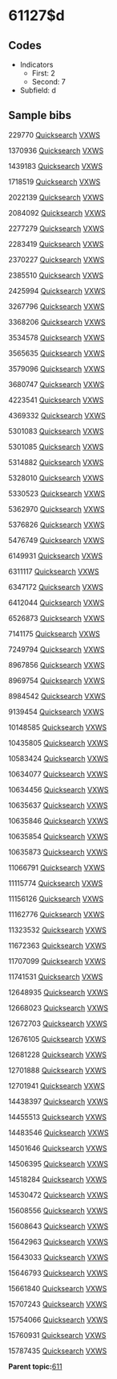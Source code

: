 # 61127$d

## Codes

-   Indicators
    -   First: 2
    -   Second: 7
-   Subfield: d

## Sample bibs

229770 [Quicksearch](https://search.library.yale.edu/catalog/229770) [VXWS](http://prodorbis.library.yale.edu:7014/vxws/GetHoldingsService?bibId=229770)

1370936 [Quicksearch](https://search.library.yale.edu/catalog/1370936) [VXWS](http://prodorbis.library.yale.edu:7014/vxws/GetHoldingsService?bibId=1370936)

1439183 [Quicksearch](https://search.library.yale.edu/catalog/1439183) [VXWS](http://prodorbis.library.yale.edu:7014/vxws/GetHoldingsService?bibId=1439183)

1718519 [Quicksearch](https://search.library.yale.edu/catalog/1718519) [VXWS](http://prodorbis.library.yale.edu:7014/vxws/GetHoldingsService?bibId=1718519)

2022139 [Quicksearch](https://search.library.yale.edu/catalog/2022139) [VXWS](http://prodorbis.library.yale.edu:7014/vxws/GetHoldingsService?bibId=2022139)

2084092 [Quicksearch](https://search.library.yale.edu/catalog/2084092) [VXWS](http://prodorbis.library.yale.edu:7014/vxws/GetHoldingsService?bibId=2084092)

2277279 [Quicksearch](https://search.library.yale.edu/catalog/2277279) [VXWS](http://prodorbis.library.yale.edu:7014/vxws/GetHoldingsService?bibId=2277279)

2283419 [Quicksearch](https://search.library.yale.edu/catalog/2283419) [VXWS](http://prodorbis.library.yale.edu:7014/vxws/GetHoldingsService?bibId=2283419)

2370227 [Quicksearch](https://search.library.yale.edu/catalog/2370227) [VXWS](http://prodorbis.library.yale.edu:7014/vxws/GetHoldingsService?bibId=2370227)

2385510 [Quicksearch](https://search.library.yale.edu/catalog/2385510) [VXWS](http://prodorbis.library.yale.edu:7014/vxws/GetHoldingsService?bibId=2385510)

2425994 [Quicksearch](https://search.library.yale.edu/catalog/2425994) [VXWS](http://prodorbis.library.yale.edu:7014/vxws/GetHoldingsService?bibId=2425994)

3267796 [Quicksearch](https://search.library.yale.edu/catalog/3267796) [VXWS](http://prodorbis.library.yale.edu:7014/vxws/GetHoldingsService?bibId=3267796)

3368206 [Quicksearch](https://search.library.yale.edu/catalog/3368206) [VXWS](http://prodorbis.library.yale.edu:7014/vxws/GetHoldingsService?bibId=3368206)

3534578 [Quicksearch](https://search.library.yale.edu/catalog/3534578) [VXWS](http://prodorbis.library.yale.edu:7014/vxws/GetHoldingsService?bibId=3534578)

3565635 [Quicksearch](https://search.library.yale.edu/catalog/3565635) [VXWS](http://prodorbis.library.yale.edu:7014/vxws/GetHoldingsService?bibId=3565635)

3579096 [Quicksearch](https://search.library.yale.edu/catalog/3579096) [VXWS](http://prodorbis.library.yale.edu:7014/vxws/GetHoldingsService?bibId=3579096)

3680747 [Quicksearch](https://search.library.yale.edu/catalog/3680747) [VXWS](http://prodorbis.library.yale.edu:7014/vxws/GetHoldingsService?bibId=3680747)

4223541 [Quicksearch](https://search.library.yale.edu/catalog/4223541) [VXWS](http://prodorbis.library.yale.edu:7014/vxws/GetHoldingsService?bibId=4223541)

4369332 [Quicksearch](https://search.library.yale.edu/catalog/4369332) [VXWS](http://prodorbis.library.yale.edu:7014/vxws/GetHoldingsService?bibId=4369332)

5301083 [Quicksearch](https://search.library.yale.edu/catalog/5301083) [VXWS](http://prodorbis.library.yale.edu:7014/vxws/GetHoldingsService?bibId=5301083)

5301085 [Quicksearch](https://search.library.yale.edu/catalog/5301085) [VXWS](http://prodorbis.library.yale.edu:7014/vxws/GetHoldingsService?bibId=5301085)

5314882 [Quicksearch](https://search.library.yale.edu/catalog/5314882) [VXWS](http://prodorbis.library.yale.edu:7014/vxws/GetHoldingsService?bibId=5314882)

5328010 [Quicksearch](https://search.library.yale.edu/catalog/5328010) [VXWS](http://prodorbis.library.yale.edu:7014/vxws/GetHoldingsService?bibId=5328010)

5330523 [Quicksearch](https://search.library.yale.edu/catalog/5330523) [VXWS](http://prodorbis.library.yale.edu:7014/vxws/GetHoldingsService?bibId=5330523)

5362970 [Quicksearch](https://search.library.yale.edu/catalog/5362970) [VXWS](http://prodorbis.library.yale.edu:7014/vxws/GetHoldingsService?bibId=5362970)

5376826 [Quicksearch](https://search.library.yale.edu/catalog/5376826) [VXWS](http://prodorbis.library.yale.edu:7014/vxws/GetHoldingsService?bibId=5376826)

5476749 [Quicksearch](https://search.library.yale.edu/catalog/5476749) [VXWS](http://prodorbis.library.yale.edu:7014/vxws/GetHoldingsService?bibId=5476749)

6149931 [Quicksearch](https://search.library.yale.edu/catalog/6149931) [VXWS](http://prodorbis.library.yale.edu:7014/vxws/GetHoldingsService?bibId=6149931)

6311117 [Quicksearch](https://search.library.yale.edu/catalog/6311117) [VXWS](http://prodorbis.library.yale.edu:7014/vxws/GetHoldingsService?bibId=6311117)

6347172 [Quicksearch](https://search.library.yale.edu/catalog/6347172) [VXWS](http://prodorbis.library.yale.edu:7014/vxws/GetHoldingsService?bibId=6347172)

6412044 [Quicksearch](https://search.library.yale.edu/catalog/6412044) [VXWS](http://prodorbis.library.yale.edu:7014/vxws/GetHoldingsService?bibId=6412044)

6526873 [Quicksearch](https://search.library.yale.edu/catalog/6526873) [VXWS](http://prodorbis.library.yale.edu:7014/vxws/GetHoldingsService?bibId=6526873)

7141175 [Quicksearch](https://search.library.yale.edu/catalog/7141175) [VXWS](http://prodorbis.library.yale.edu:7014/vxws/GetHoldingsService?bibId=7141175)

7249794 [Quicksearch](https://search.library.yale.edu/catalog/7249794) [VXWS](http://prodorbis.library.yale.edu:7014/vxws/GetHoldingsService?bibId=7249794)

8967856 [Quicksearch](https://search.library.yale.edu/catalog/8967856) [VXWS](http://prodorbis.library.yale.edu:7014/vxws/GetHoldingsService?bibId=8967856)

8969754 [Quicksearch](https://search.library.yale.edu/catalog/8969754) [VXWS](http://prodorbis.library.yale.edu:7014/vxws/GetHoldingsService?bibId=8969754)

8984542 [Quicksearch](https://search.library.yale.edu/catalog/8984542) [VXWS](http://prodorbis.library.yale.edu:7014/vxws/GetHoldingsService?bibId=8984542)

9139454 [Quicksearch](https://search.library.yale.edu/catalog/9139454) [VXWS](http://prodorbis.library.yale.edu:7014/vxws/GetHoldingsService?bibId=9139454)

10148585 [Quicksearch](https://search.library.yale.edu/catalog/10148585) [VXWS](http://prodorbis.library.yale.edu:7014/vxws/GetHoldingsService?bibId=10148585)

10435805 [Quicksearch](https://search.library.yale.edu/catalog/10435805) [VXWS](http://prodorbis.library.yale.edu:7014/vxws/GetHoldingsService?bibId=10435805)

10583424 [Quicksearch](https://search.library.yale.edu/catalog/10583424) [VXWS](http://prodorbis.library.yale.edu:7014/vxws/GetHoldingsService?bibId=10583424)

10634077 [Quicksearch](https://search.library.yale.edu/catalog/10634077) [VXWS](http://prodorbis.library.yale.edu:7014/vxws/GetHoldingsService?bibId=10634077)

10634456 [Quicksearch](https://search.library.yale.edu/catalog/10634456) [VXWS](http://prodorbis.library.yale.edu:7014/vxws/GetHoldingsService?bibId=10634456)

10635637 [Quicksearch](https://search.library.yale.edu/catalog/10635637) [VXWS](http://prodorbis.library.yale.edu:7014/vxws/GetHoldingsService?bibId=10635637)

10635846 [Quicksearch](https://search.library.yale.edu/catalog/10635846) [VXWS](http://prodorbis.library.yale.edu:7014/vxws/GetHoldingsService?bibId=10635846)

10635854 [Quicksearch](https://search.library.yale.edu/catalog/10635854) [VXWS](http://prodorbis.library.yale.edu:7014/vxws/GetHoldingsService?bibId=10635854)

10635873 [Quicksearch](https://search.library.yale.edu/catalog/10635873) [VXWS](http://prodorbis.library.yale.edu:7014/vxws/GetHoldingsService?bibId=10635873)

11066791 [Quicksearch](https://search.library.yale.edu/catalog/11066791) [VXWS](http://prodorbis.library.yale.edu:7014/vxws/GetHoldingsService?bibId=11066791)

11115774 [Quicksearch](https://search.library.yale.edu/catalog/11115774) [VXWS](http://prodorbis.library.yale.edu:7014/vxws/GetHoldingsService?bibId=11115774)

11156126 [Quicksearch](https://search.library.yale.edu/catalog/11156126) [VXWS](http://prodorbis.library.yale.edu:7014/vxws/GetHoldingsService?bibId=11156126)

11162776 [Quicksearch](https://search.library.yale.edu/catalog/11162776) [VXWS](http://prodorbis.library.yale.edu:7014/vxws/GetHoldingsService?bibId=11162776)

11323532 [Quicksearch](https://search.library.yale.edu/catalog/11323532) [VXWS](http://prodorbis.library.yale.edu:7014/vxws/GetHoldingsService?bibId=11323532)

11672363 [Quicksearch](https://search.library.yale.edu/catalog/11672363) [VXWS](http://prodorbis.library.yale.edu:7014/vxws/GetHoldingsService?bibId=11672363)

11707099 [Quicksearch](https://search.library.yale.edu/catalog/11707099) [VXWS](http://prodorbis.library.yale.edu:7014/vxws/GetHoldingsService?bibId=11707099)

11741531 [Quicksearch](https://search.library.yale.edu/catalog/11741531) [VXWS](http://prodorbis.library.yale.edu:7014/vxws/GetHoldingsService?bibId=11741531)

12648935 [Quicksearch](https://search.library.yale.edu/catalog/12648935) [VXWS](http://prodorbis.library.yale.edu:7014/vxws/GetHoldingsService?bibId=12648935)

12668023 [Quicksearch](https://search.library.yale.edu/catalog/12668023) [VXWS](http://prodorbis.library.yale.edu:7014/vxws/GetHoldingsService?bibId=12668023)

12672703 [Quicksearch](https://search.library.yale.edu/catalog/12672703) [VXWS](http://prodorbis.library.yale.edu:7014/vxws/GetHoldingsService?bibId=12672703)

12676105 [Quicksearch](https://search.library.yale.edu/catalog/12676105) [VXWS](http://prodorbis.library.yale.edu:7014/vxws/GetHoldingsService?bibId=12676105)

12681228 [Quicksearch](https://search.library.yale.edu/catalog/12681228) [VXWS](http://prodorbis.library.yale.edu:7014/vxws/GetHoldingsService?bibId=12681228)

12701888 [Quicksearch](https://search.library.yale.edu/catalog/12701888) [VXWS](http://prodorbis.library.yale.edu:7014/vxws/GetHoldingsService?bibId=12701888)

12701941 [Quicksearch](https://search.library.yale.edu/catalog/12701941) [VXWS](http://prodorbis.library.yale.edu:7014/vxws/GetHoldingsService?bibId=12701941)

14438397 [Quicksearch](https://search.library.yale.edu/catalog/14438397) [VXWS](http://prodorbis.library.yale.edu:7014/vxws/GetHoldingsService?bibId=14438397)

14455513 [Quicksearch](https://search.library.yale.edu/catalog/14455513) [VXWS](http://prodorbis.library.yale.edu:7014/vxws/GetHoldingsService?bibId=14455513)

14483546 [Quicksearch](https://search.library.yale.edu/catalog/14483546) [VXWS](http://prodorbis.library.yale.edu:7014/vxws/GetHoldingsService?bibId=14483546)

14501646 [Quicksearch](https://search.library.yale.edu/catalog/14501646) [VXWS](http://prodorbis.library.yale.edu:7014/vxws/GetHoldingsService?bibId=14501646)

14506395 [Quicksearch](https://search.library.yale.edu/catalog/14506395) [VXWS](http://prodorbis.library.yale.edu:7014/vxws/GetHoldingsService?bibId=14506395)

14518284 [Quicksearch](https://search.library.yale.edu/catalog/14518284) [VXWS](http://prodorbis.library.yale.edu:7014/vxws/GetHoldingsService?bibId=14518284)

14530472 [Quicksearch](https://search.library.yale.edu/catalog/14530472) [VXWS](http://prodorbis.library.yale.edu:7014/vxws/GetHoldingsService?bibId=14530472)

15608556 [Quicksearch](https://search.library.yale.edu/catalog/15608556) [VXWS](http://prodorbis.library.yale.edu:7014/vxws/GetHoldingsService?bibId=15608556)

15608643 [Quicksearch](https://search.library.yale.edu/catalog/15608643) [VXWS](http://prodorbis.library.yale.edu:7014/vxws/GetHoldingsService?bibId=15608643)

15642963 [Quicksearch](https://search.library.yale.edu/catalog/15642963) [VXWS](http://prodorbis.library.yale.edu:7014/vxws/GetHoldingsService?bibId=15642963)

15643033 [Quicksearch](https://search.library.yale.edu/catalog/15643033) [VXWS](http://prodorbis.library.yale.edu:7014/vxws/GetHoldingsService?bibId=15643033)

15646793 [Quicksearch](https://search.library.yale.edu/catalog/15646793) [VXWS](http://prodorbis.library.yale.edu:7014/vxws/GetHoldingsService?bibId=15646793)

15661840 [Quicksearch](https://search.library.yale.edu/catalog/15661840) [VXWS](http://prodorbis.library.yale.edu:7014/vxws/GetHoldingsService?bibId=15661840)

15707243 [Quicksearch](https://search.library.yale.edu/catalog/15707243) [VXWS](http://prodorbis.library.yale.edu:7014/vxws/GetHoldingsService?bibId=15707243)

15754066 [Quicksearch](https://search.library.yale.edu/catalog/15754066) [VXWS](http://prodorbis.library.yale.edu:7014/vxws/GetHoldingsService?bibId=15754066)

15760931 [Quicksearch](https://search.library.yale.edu/catalog/15760931) [VXWS](http://prodorbis.library.yale.edu:7014/vxws/GetHoldingsService?bibId=15760931)

15787435 [Quicksearch](https://search.library.yale.edu/catalog/15787435) [VXWS](http://prodorbis.library.yale.edu:7014/vxws/GetHoldingsService?bibId=15787435)

**Parent topic:**[611](../../tags/611/611.md)

